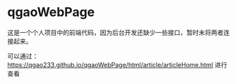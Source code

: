 # qgaoWebPage

这是一个个人项目中的前端代码，因为后台开发还缺少一些接口，暂时未将两者连接起来。

可以通过：https://qgao233.github.io/qgaoWebPage/html/article/articleHome.html 进行查看